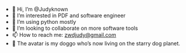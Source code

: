 - 👋 Hi, I’m @Judyknown
- 👀 I’m interested in PDF and software engineer
- 🌱 I’m using python mostly
- 💞️ I’m looking to collaborate on more software tools
- 📫 How to reach me: zwdjudy@gmail.com
- 🐶 The avatar is my doggo who’s now living on the starry dog planet.

<!---
Judyknown/Judyknown is a ✨ special ✨ repository because its `README.md` (this file) appears on your GitHub profile.
You can click the Preview link to take a look at your changes.
--->

